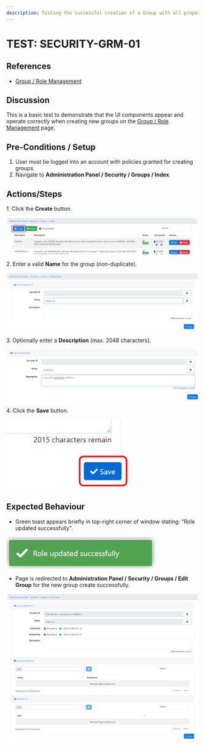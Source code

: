 ```yaml
---
description: Testing the successful creation of a Group with all properties specified.
---
```


# TEST: SECURITY-GRM-01

## References

* [Group / Role Management](broken-reference)

## Discussion

This is a basic test to demonstrate that the UI components appear and operate correctly when creating new groups on the [Group / Role Management](broken-reference) page.

## Pre-Conditions / Setup

1. User must be logged into an account with policies granted for creating groups.
2. Navigate to **Administration Panel / Security / Groups / Index**.&#x20;

## Actions/Steps

1\. Click the **Create** button.

![](<../../../../../../../../../.gitbook/assets/image (295).png>)

2\. Enter a valid **Name** for the group (non-duplicate).

![](<../../../../../../../../../.gitbook/assets/image (336).png>)

3\. Optionally enter a **Description** (max. 2048 characters).

![](<../../../../../../../../../.gitbook/assets/image (316).png>)

4\. Click the **Save** button.

![](<../../../../../../../../../.gitbook/assets/image (304).png>)

## Expected Behaviour

* Green toast appears briefly in top-right corner of window stating: "Role updated successfully".

![](<../../../../../../../../../.gitbook/assets/image (292).png>)

* Page is redirected to **Administration Panel / Security / Groups / Edit Group** for the new group create successfully.

![](<../../../../../../../../../.gitbook/assets/image (303).png>)
